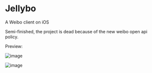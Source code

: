 # Jellybo
A Weibo client on iOS

Semi-finished, the project is dead because of the new weibo open api policy.

Preview:

 ![image](https://github.com/jinpoon/Jellybo/blob/master/preview/p1.jpg)

 ![image](https://github.com/jinpoon/Jellybo/blob/master/preview/p2.jpg)